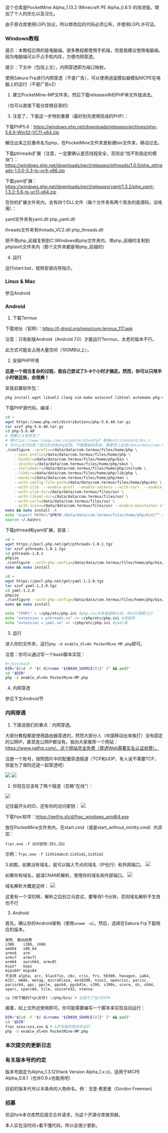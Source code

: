这个仓库是PocketMine Alpha_1.13.2 (Minecraft PE Alpha_0.8.1) 的改进版，增加了个人的优化以及汉化。

由于原仓库使用LGPL协议，所以修改后的代码必须公布，并使用LGPL许可证。

### Windows教程
提示：本教程应用的是电脑端。很多教程都使用手机端，但是我建议使用电脑端，因为电脑端可以不占手机内存，方便内网穿透。

提示：下文中（包括上文），内网穿透即为端口映射。

使用Sakura Frp进行内网穿透（不是广告），可以使用逍遥模拟器模拟MCPE在电脑上的运行（不是广告x2）

1. 建立PocketMine-MP文件夹，然后下载releases中的PHP单文件放进去。

（也可以直接下载仓库根目录的）

3. 注意了，下面这一步特别重要（最好别先使用现成的PHP）：

下载PHP5.6：https://windows.php.net/downloads/releases/archives/php-5.6.9-Win32-VC11-x64.zip

解压出来之后重命名为php，在PocketMine文件夹里新建bin文件夹，移动过去。

下载pthreads扩展（注意，一定要确认是否线程安全，否则会“找不到指定的模块”）：https://windows.php.net/downloads/pecl/releases/pthreads/1.0.0/php_pthreads-1.0.0-5.3-ts-vc9-x86.zip

下载yaml扩展：https://windows.php.net/downloads/pecl/releases/yaml/1.3.2/php_yaml-1.3.2-5.6-ts-vc11-x64.zip

在你的扩展文件夹内，会有四个DLL文件（每个文件夹有两个其余的是源码，没啥用）：

yaml文件夹有yaml.dll php_yaml.dll

threads文件夹有threads_VC2.dll php_threads.dll

把不带php_前缀复制到C:\Windows和php文件夹内，带php_前缀的复制到php\ext\文件夹内（那个文件夹都是带php_前缀的）

4. 运行

运行start.bat，按照安装向导指示。

### Linux & Mac

参见Android

### Android

1. 下载Termux

下载地址（官网）：https://f-droid.org/repo/com.termux_117.apk

注意：只有新版Android（Android 7.0）才能运行Termux，太老的版本不行。

此方式可能会占用大量空间（100MB以上）。

2. 安装PHP环境

**这是一个相当复杂的过程，我自己尝试了3-4个小时才搞定。然而，你可以只用半小时做这些，会很爽！**

安装前置软件包：
```bash
pkg install wget libxml2 clang vim make autoconf libtool automake pkg-config iconv libyaml zlib -y 
```

下载PHP源代码，编译：
```bash
cd ~
wget https://www.php.net/distributions/php-5.6.40.tar.gz
tar xzvf php-5.6.40.tar.gz
cd php-5.6.40
# 抱歉让大家受苦了
# 用https://www.luogu.com.cn/paste/o3vxbtgf 替换ext/standard/dns.c
# 为什么找不到库？因为你没有pkg安装。不需要编译安装，需要写上目录/data/data/com.termux/files/usr
./configure --prefix=/data/data/com.termux/files/home/php \
    --exec-prefix=/data/data/com.termux/files/home/php \
    --bindir=/data/data/com.termux/files/home/php/bin \
    --sbindir=/data/data/com.termux/files/home/php/sbin \
    --includedir=/data/data/com.termux/files/home/php/include \
    --libdir=/data/data/com.termux/files/home/php/lib/php \
    --mandir=/data/data/com.termux/files/home/php/man \
    --with-config-file-path=/data/data/com.termux/files/home/php/etc \
    --with-zlib  --enable-pcntl --enable-sockets --with-curl  --enable-opcache \
    --with-zlib-dir=/data/data/com.termux/files/usr \
    --with-libxml-dir=/data/data/com.termux/files/usr \
    --with-curl=/data/data/com.termux/files/usr \
    --with-iconv=/data/data/com.termux/files/usr --enable-maintainer-zts
make && make install -k
echo "export PATH=\"$PATH:/data/data/com.termux/files/home/php/bin\"" >> ~/.bashrc #非必须，但没有会找不到
source ~/.bashrc
```

下载pthread和yaml扩展，安装：
```bash
cd ~
wget https://pecl.php.net/get/pthreads-1.0.1.tgz
tar xzvf pthreads-1.0.1.tgz
cd pthreads-1.0.1
phpize
./configure --with-php-config=/data/data/com.termux/files/home/php/bin/php-config
make && make install

cd ~
wget https://pecl.php.net/get/yaml-1.2.0.tgz
tar xzvf yaml-1.2.0.tgz
cd yaml-1.2.0
phpize
./configure --with-php-config=/data/data/com.termux/files/home/php/bin/php-config --with-yaml=/data/data/com.termux/files/usr
make && make install

echo "[PHP]" > ~/php/etc/php.ini #php.ini许多值是默认的，所以只需要三行
echo "extension = pthreads.so" >> ~/php/etc/php.ini #线程库
echo "extension = yaml.so" >> ~/php/etc/php.ini #yaml库
```

3. 运行

进入你的文件夹，运行```php -d enable_dl=On PocketMine-MP.php```即可。

注意：你可以通过写一个bash脚本实现：
```bash
#!/bin/bash
DIR="$(cd -P "$( dirname "${BASH_SOURCE[0]}" )" && pwd)"
cd "$DIR"
php -d enable_dl=On PocketMine-MP.php
```

4. 内网穿透

参见下文Android节

### 内网穿透

1. 下面说我们的重点：内网穿透。

大部分教程都是使用路由器穿透的，然而大部分人（中国移动出来挨打）没有固定的公网IP，甚至连公网IP都没有。我向大家推荐一个网站：https://www.natfrp.com/，这个网站完全免费（穿透Web需要实名认证收费）。

注册一个账号，按照图片中的配置穿透隧道（TCP和UDP，有人说不需要TCP，但是为了保险还是一起穿透吧）

![](https://cdn.luogu.com.cn/upload/image_hosting/ntyh5g9c.png)
![](https://cdn.luogu.com.cn/upload/image_hosting/1av0nep2.png)

2. 你现在应该有了两个隧道（忽略“在线”）：

![](https://cdn.luogu.com.cn/upload/image_hosting/at92shxr.png)

记住最开头的ID，还有你的访问密钥：
![](https://cdn.luogu.com.cn/upload/image_hosting/rru1dvsc.png)

下载frpc软件：https://getfrp.sh/d/frpc_windows_amd64.exe

放在PocketMine文件夹内，在start.cmd（或是start_without_mintty.cmd）内添加：

```frpc.exe -f 访问密钥:ID1,ID2```

示例：```frpc.exe -f 114514abcd:1145141,1145142```

3.如图，如果没有域名，就可以输入节点的域名（IP也行）和外网端口。
![](https://cdn.luogu.com.cn/upload/image_hosting/87qn8293.png)

如果你有域名，就请CNAME解析，使用你的域名和外部端口。
![](https://cdn.luogu.com.cn/upload/image_hosting/0wt54jgq.png)

域名解析大概是这样：
![](https://cdn.luogu.com.cn/upload/image_hosting/43z2ut50.png)

这里有一个深坑啊，解析之后别立马尝试，要等待1-5分钟，否则域名解析不生效也不行

3. Android

首先，确认你的Android架构（使用`uname -a`）。然后，选择在Sakura Frp下载相应的版本。

```
架构	输出结果
i386	i386, i686
amd64	x86_64
armv6	arm
armv7	armv7l
arm64	aarch64, armv8l
mips*	mips
mips64*	mips64
不支持	alpha, arc, blackfin, c6x, cris, frv, h8300, hexagon, ia64, m32r, m68k, metag, microblaze, mn10300, nios2, openrisc, parisc, parisc64, ppc, ppcle, ppc64, ppc64le, s390, s390x, score, sh, sh64, sparc, sparc64, tile, unicore32, xtensa
```

```bash
cp (你下载的frpc文件) ~/php/bin/ # 这是为了加入PATH
```

接着，如上文所述使用即可。你可能需要编写一个脚本来实现自动运行：
```bash
DIR="$(cd -P "$( dirname "${BASH_SOURCE[0]}" )" && pwd)"
cd "$DIR"
frpc xxxx:xxx,xxx & # &符号指的是异步运行
php -d enable_dl=On PocketMine-MP.php
```

### 本次提交的更新日志


### 有关版本号的约定

版本号固定为Alpha_1.3.12(Hack Version Alpha_1.x.x)，适用于MCPE Alpha_0.8.1（也许0.9.x也能用吧）

目前的版本代号以半条命的人物命名，例：戈登·弗里曼（Gordon Freeman）

### 招募

欢迎fork本仓库然后提交合并请求，为这个开源仓库做贡献。

本人实在没时间+看不懂代码，所以会很少更新。